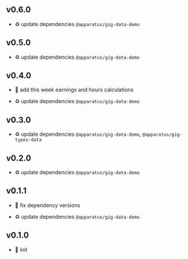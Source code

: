 ## v0.6.0

* ♻️ update dependencies `@apparatus/gig-data-demo`

## v0.5.0

* ♻️ update dependencies `@apparatus/gig-data-demo`

## v0.4.0

* 🌱 add this week earnings and hours calculations

* ♻️ update dependencies `@apparatus/gig-data-demo`

## v0.3.0

* ♻️ update dependencies `@apparatus/gig-data-demo`, `@apparatus/gig-types-data`

## v0.2.0

* ♻️ update dependencies `@apparatus/gig-data-demo`

## v0.1.1

* 🐞 fix dependency versions

* ♻️ update dependencies `@apparatus/gig-data-demo`

## v0.1.0

* 🐣 init

